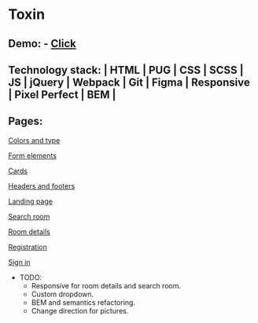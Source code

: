 # Toxin

## Demo: - [Click](https://anareony.github.io/Toxin/)

## Technology stack: | HTML | PUG | CSS | SCSS | JS | jQuery | Webpack | Git | Figma | Responsive | Pixel Perfect | BEM |

## Pages:

[Colors and type](https://anareony.github.io/Toxin/colors-type.html)

[Form elements](https://anareony.github.io/Toxin/form-elements.html)

[Cards](https://anareony.github.io/Toxin/cards.html)

[Headers and footers](https://anareony.github.io/Toxin/headers-footers.html)

[Landing page](https://anareony.github.io/Toxin/landing-page.html)

[Search room](https://anareony.github.io/Toxin/search-room.html)

[Room details](https://anareony.github.io/Toxin/room-details.html)

[Registration](https://anareony.github.io/Toxin/registration.html)

[Sign in](https://anareony.github.io/Toxin/sign-in.html)

* TODO:
    * Responsive for room details and search room.
    * Custom dropdown.
    * BEM and semantics refactoring.
    * Change direction for pictures.